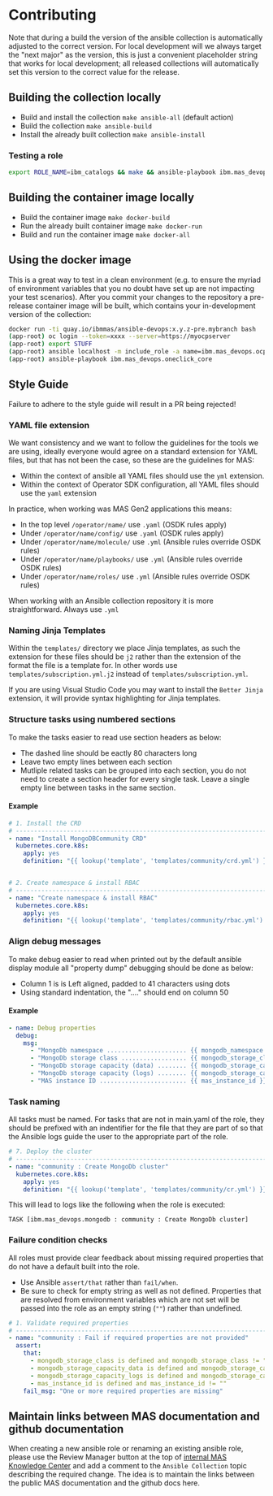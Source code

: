 # Contributing

Note that during a build the version of the ansible collection is automatically adjusted to the correct version.  For local development will we always target the "next major" as the version, this is just a convenient placeholder string that works for local development; all released collections will automatically set this version to the correct value for the release.


## Building the collection locally
- Build and install the collection `make ansible-all` (default action)
- Build the collection `make ansible-build`
- Install the already built collection `make ansible-install`

### Testing a role
```bash
export ROLE_NAME=ibm_catalogs && make && ansible-playbook ibm.mas_devops.run_role
```

## Building the container image locally
- Build the container image `make docker-build`
- Run the already built container image `make docker-run`
- Build and run the container image `make docker-all`


## Using the docker image
This is a great way to test in a clean environment (e.g. to ensure the myriad of environment variables that you no doubt have set up are not impacting your test scenarios).  After you commit your changes to the repository a pre-release container image will be built, which contains your in-development version of the collection:

```bash
docker run -ti quay.io/ibmmas/ansible-devops:x.y.z-pre.mybranch bash
(app-root) oc login --token=xxxx --server=https://myocpserver
(app-root) export STUFF
(app-root) ansible localhost -m include_role -a name=ibm.mas_devops.ocp_verify
(app-root) ansible-playbook ibm.mas_devops.oneclick_core
```


## Style Guide
Failure to adhere to the style guide will result in a PR being rejected!

### YAML file extension
We want consistency and we want to follow the guidelines for the tools we are using, ideally everyone would agree on a standard extension for YAML files, but that has not been the case, so these are the guidelines for MAS:

- Within the context of ansible all YAML files should use the `yml` extension.
- Within the context of Operator SDK configuration, all YAML files should use the `yaml` extension

In practice, when working was MAS Gen2 applications this means:
- In the top level `/operator/name/` use `.yaml` (OSDK rules apply)
- Under `/operator/name/config/` use `.yaml` (OSDK rules apply)
- Under `/operator/name/molecule/` use `.yml` (Ansible rules override OSDK rules)
- Under `/operator/name/playbooks/` use `.yml` (Ansible rules override OSDK rules)
- Under `/operator/name/roles/` use `.yml` (Ansible rules override OSDK rules)

When working with an Ansible collection repository it is more straightforward.  Always use `.yml`

### Naming Jinja Templates
Within the `templates/` directory we place Jinja templates, as such the extension for these files should be `j2` rather than the extension of the format the file is a template for.  In other words use `templates/subscription.yml.j2` instead of `templates/subscription.yml`.

If you are using Visual Studio Code you may want to install the `Better Jinja` extension, it will provide syntax highlighting for Jinja templates.

### Structure tasks using numbered sections
To make the tasks easier to read use section headers as below:
- The dashed line should be eactly 80 characters long
- Leave two empty lines between each section
- Mutliple related tasks can be grouped into each section, you do not need to create a section header for every single task.  Leave a single empty line between tasks in the same section.

#### Example
```yaml
# 1. Install the CRD
# -----------------------------------------------------------------------------
- name: "Install MongoDBCommunity CRD"
  kubernetes.core.k8s:
    apply: yes
    definition: "{{ lookup('template', 'templates/community/crd.yml') }}"


# 2. Create namespace & install RBAC
# -----------------------------------------------------------------------------
- name: "Create namespace & install RBAC"
  kubernetes.core.k8s:
    apply: yes
    definition: "{{ lookup('template', 'templates/community/rbac.yml') }}"
```

### Align debug messages
To make debug easier to read when printed out by the default ansible display module all "property dump" debugging should be done as below:
- Column 1 is is Left aligned, padded to 41 characters using dots
- Using standard indentation, the "...." should end on column 50

#### Example
```yaml
- name: Debug properties
  debug:
    msg:
      - "MongoDb namespace ...................... {{ mongodb_namespace }}"
      - "MongoDb storage class .................. {{ mongodb_storage_class }}"
      - "MongoDb storage capacity (data) ........ {{ mongodb_storage_capacity_data }}"
      - "MongoDb storage capacity (logs) ........ {{ mongodb_storage_capacity_logs }}"
      - "MAS instance ID ........................ {{ mas_instance_id }}"
```

### Task naming
All tasks must be named.  For tasks that are not in main.yaml of the role, they should be prefixed with an indentifier for the file that they are part of so that the Ansible logs guide the user to the appropriate part of the role.

```yaml
# 7. Deploy the cluster
# -----------------------------------------------------------------------------
- name: "community : Create MongoDb cluster"
  kubernetes.core.k8s:
    apply: yes
    definition: "{{ lookup('template', 'templates/community/cr.yml') }}"
```

This will lead to logs like the following when the role is executed:
```
TASK [ibm.mas_devops.mongodb : community : Create MongoDb cluster]
```

### Failure condition checks
All roles must provide clear feedback about missing required properties that do not have a default built into the role.
- Use Ansible `assert/that` rather than `fail/when`.
- Be sure to check for empty string as well as not defined.  Properties that are resolved from environment variables which are not set will be passed into the role as an empty string (`""`) rather than undefined.

```yaml
# 1. Validate required properties
# -----------------------------------------------------------------------------
- name: "community : Fail if required properties are not provided"
  assert:
    that:
      - mongodb_storage_class is defined and mongodb_storage_class != ""
      - mongodb_storage_capacity_data is defined and mongodb_storage_capacity_data != ""
      - mongodb_storage_capacity_logs is defined and mongodb_storage_capacity_logs != ""
      - mas_instance_id is defined and mas_instance_id != ""
    fail_msg: "One or more required properties are missing"
```

## Maintain links between MAS documentation and github documentation
When creating a new ansible role or renaming an existing ansible role, please use the Review Manager button at the top of [internal MAS Knowledge Center](https://ibmdocs-test.mybluemix.net/docs/en/MAS-review_test?topic=installing-ansible-collection) and add a comment to the `Ansible Collection` topic describing the required change.  The idea is to maintain the links between the public MAS documentation and the github docs here.